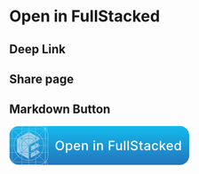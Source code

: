# Open in FullStacked

## Deep Link

## Share page

## Markdown Button

![Open in FullStacked](https://raw.githubusercontent.com/fullstackedorg/website/main/open-in-fullstacked.svg)

